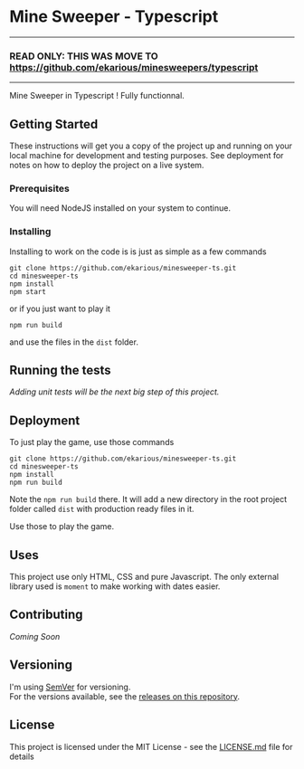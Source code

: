 # Mine Sweeper - Typescript

---
### READ ONLY: THIS WAS MOVE TO https://github.com/ekarious/minesweepers/typescript
---

Mine Sweeper in Typescript ! Fully functionnal.

## Getting Started

These instructions will get you a copy of the project up and running on your local machine for development and testing purposes. See deployment for notes on how to deploy the project on a live system.

### Prerequisites

You will need NodeJS installed on your system to continue.

### Installing

Installing to work on the code is is just as simple as a few commands

```
git clone https://github.com/ekarious/minesweeper-ts.git
cd minesweeper-ts
npm install
npm start
```

or if you just want to play it

```
npm run build
```

and use the files in the `dist` folder.

## Running the tests

_Adding unit tests will be the next big step of this project._

## Deployment

To just play the game, use those commands

```
git clone https://github.com/ekarious/minesweeper-ts.git
cd minesweeper-ts
npm install
npm run build
```

Note the `npm run build` there. It will add a new directory in the root project folder called `dist` with production ready files in it.

Use those to play the game.

## Uses

This project use only HTML, CSS and pure Javascript.
The only external library used is `moment` to make working with dates easier.

## Contributing

_Coming Soon_

## Versioning

I'm using [SemVer](http://semver.org/) for versioning.  
For the versions available, see the [releases on this repository](https://github.com/Kitefr/mine-sweeper-javascript/releases).

## License

This project is licensed under the MIT License - see the [LICENSE.md](LICENSE.md) file for details
